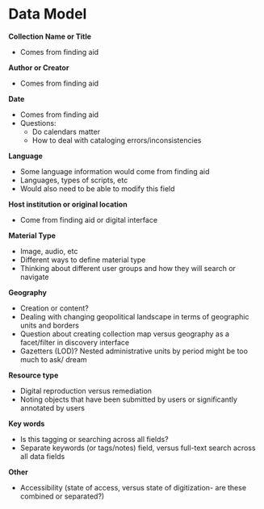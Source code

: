 # Data Model

**Collection Name or Title**
- Comes from finding aid

**Author or Creator**
- Comes from finding aid

**Date**
- Comes from finding aid
- Questions:
  * Do calendars matter
  * How to deal with cataloging errors/inconsistencies

**Language**
- Some language information would come from finding aid
- Languages, types of scripts, etc
- Would also need to be able to modify this field

**Host institution or original location**
- Come from finding aid or digital interface

**Material Type**
- Image, audio, etc
- Different ways to define material type
- Thinking about different user groups and how they will search or navigate

**Geography**
- Creation or content?
- Dealing with changing geopolitical landscape in terms of geographic units and borders
- Question about creating collection map versus geography as a facet/filter in discovery interface
- Gazetters (LOD)? Nested administrative units by period might be too much to ask/ dream

**Resource type**
- Digital reproduction versus remediation
- Noting objects that have been submitted by users or significantly annotated by users

**Key words**
- Is this tagging or searching across all fields?
- Separate keywords (or tags/notes) field, versus full-text search across all data fields

**Other**
- Accessibility (state of access, versus state of digitization- are these combined or separated?)
